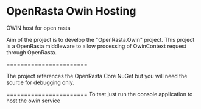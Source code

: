 OpenRasta Owin Hosting
======================

OWIN host for open rasta

Aim of the project is to develop the "OpenRasta.Owin" project. This project is a OpenRasta middleware to allow processing of OwinContext request through OpenRasta.

=======================

The project references the OpenRasta Core NuGet but you will need the source for debugging only.

=======================
To test just run the console application to host the owin service